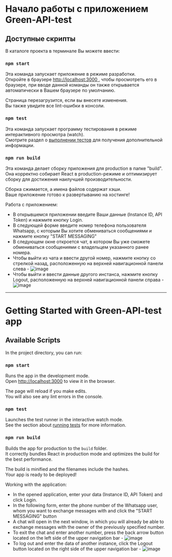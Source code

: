 # Начало работы с приложением Green-API-test

## Доступные скрипты

В каталоге проекта в терминале Вы можете ввести:

### `npm start`

Эта команда запускает приложение в режиме разработки.\
Откройте в браузере [http://localhost:3000 ](http://localhost:3000 ), чтобы просмотреть его в браузере, при вводе данной команды он также открывается автоматически в Вашем браузере по умолчанию.

Страница перезагрузится, если вы внесете изменения.\
Вы также увидите все lint-ошибки в консоли.

### `npm test`

Эта команда запускает программу тестирования в режиме интерактивного просмотра (watch).\
Смотрите раздел о [выполнении тестов](https://facebook.github.io/create-react-app/docs/running-tests ) для получения дополнительной информации.

### `npm run build`

Эта команда делает сборку приложения для production в папке "build".\
Она корректно собирает React в production-режиме и оптимизирует сборку для достижения наилучшей производительности.

Сборка сжимается, а имена файлов содержат хэши.\
Ваше приложение готово к развертыванию на хостинге!

Работа с приложением:
- В открывшемся приложении введите Ваши данные (Instance ID, API Token) и нажмите кнопку Login.
- В следующей форме введите номер телефона пользователя Whatsapp, с которым Вы хотите обмениваться сообщениями и нажмите кнопку "START MESSAGING"
- В следующем окне откроется чат, в котором Вы уже сможете обмениваться сообщениями с владельцем указанного ранее номера.
- Чтобы выйти из чата и ввести другой номер, нажмите кнопку со стрелкой назад, расположенную на верхней навигационной панели слева - ![image](https://github.com/TheSergeant95/green-api-test/assets/67697963/1f380248-afab-4c02-8423-003857aa6c95)
- Чтобы выйти и ввести данные другого инстанса, нажмите кнопку Logout, расположенную на верхней навигационной панели справа - ![image](https://github.com/TheSergeant95/green-api-test/assets/67697963/a8df112d-9736-42de-85b8-5ed248b1bd38)

--------------------------------------------------------------------------------------------------------------------------------------------------

# Getting Started with Green-API-test app

## Available Scripts

In the project directory, you can run:

### `npm start`

Runs the app in the development mode.\
Open [http://localhost:3000](http://localhost:3000) to view it in the browser.

The page will reload if you make edits.\
You will also see any lint errors in the console.

### `npm test`

Launches the test runner in the interactive watch mode.\
See the section about [running tests](https://facebook.github.io/create-react-app/docs/running-tests) for more information.

### `npm run build`

Builds the app for production to the `build` folder.\
It correctly bundles React in production mode and optimizes the build for the best performance.

The build is minified and the filenames include the hashes.\
Your app is ready to be deployed!

Working with the application:
- In the opened application, enter your data (Instance ID, API Token) and click Login.
- In the following form, enter the phone number of the Whatsapp user, whom you want to exchange messages with and click the "START MESSAGING" button 
- A chat will open in the next window, in which you will already be able to exchange messages with the owner of the previously specified number.
- To exit the chat and enter another number, press the back arrow button located on the left side of the upper navigation bar  - ![image](https://github.com/TheSergeant95/green-api-test/assets/67697963/1f380248-afab-4c02-8423-003857aa6c95 )
- To log out and enter the data of another instance, click the Logout button located on the right side of the upper navigation bar - ![image](https://github.com/TheSergeant95/green-api-test/assets/67697963/a8df112d-9736-42de-85b8-5ed248b1bd38)

